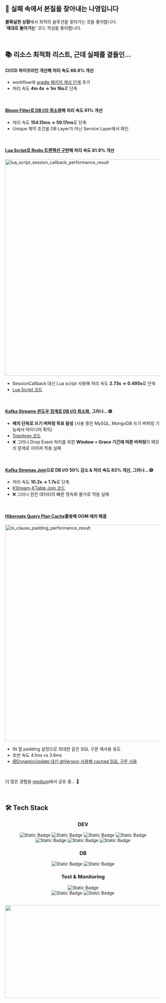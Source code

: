 ## 👋 실패 속에서 본질을 찾아내는 나영입니다

**불확실한 상황**에서 최적의 솔루션을 찾아가는 것을 좋아합니다.<br>
'**제대로 돌아가는**' 코드 작성을 좋아합니다.

<br>

## 📚 리소스 최적화 리스트, 근데 실패를 곁들인...

#### CI/CD 파이프라인 개선해 처리 속도 68.9% 개선
- workflow에 [gradle 패키지 캐싱 단계](https://github.com/imzero238/cicd-test) 추가
- 처리 속도 **4m 4s -> 1m 16s**로 단축

<br>

#### [Bloom Filter로 DB I/O 최소화](https://medium.com/@im_zero/bloom-filter%EB%A1%9C-db-%EB%B6%80%ED%95%98-%EA%B0%90%EC%86%8C-%EC%84%B1%EB%8A%A5-61-%EA%B0%9C%EC%84%A0-e46e8ce62d6d)해 처리 속도 61% 개선

- 처리 속도 **154.15ms -> 59.17ms**로 단축
- Unique 제약 조건을 DB Layer가 아닌 Service Layer에서 확인

<br>

#### [Lua Script로 Redis 트랜잭션 구현](https://medium.com/@im_zero/%EC%BF%A0%ED%8F%B0-%EB%B0%9C%EA%B8%89%EC%9D%84-%EC%9C%84%ED%95%9C-redis-streams-lua-script-%EC%A0%81%EC%9A%A9%EA%B8%B0-5f3dc4d02b2c)해 처리 속도 81.9% 개선
<img width="700" alt="lua_script_session_callback_performance_result" src="https://github.com/user-attachments/assets/9bd0b0df-c675-4f1d-bdd0-0bae625d1740" />

- SessionCallback 대신 Lua script 사용해 처리 속도 **2.73s -> 0.495s**로 단축
- [Lua Script 코드](https://github.com/imzero238/Coupon-service/blob/main/src/main/java/com/ecommerce/couponservice/redis/manager/CouponStockRedisManager.java#L121)

<br>

#### [Kafka Streams 윈도우 집계로 DB I/O 최소화](https://medium.com/@im_zero/kafka-streams%EC%9D%98-window-results-%EC%BB%A8%ED%8A%B8%EB%A1%A4%ED%95%98%EA%B8%B0-3c20c360cf02), 그러나...😅

- **배치 단위로 쓰기 버퍼링 목표 달성** (사용 중인 MySQL, MongoDB 쓰기 버퍼링 기능에서 아이디어 획득)
- [Topology 코드](https://github.com/imzero238/Item-service/blob/master/src/main/java/com/ecommerce/itemservice/kafka/config/streams/StockAggregationTopology.java#L42)
- ❌ 그러나 Drop Event 처리를 위한 **Window + Grace 기간에 따른 버퍼링**이 메모리 문제로 이어져 적용 실패

<br>

#### [Kafka Stremas Join](https://medium.com/@im_zero/kstream-ktable-join-%EC%A0%81%EC%9A%A9-%EC%8B%A4%ED%8C%A8%EA%B8%B0-f7b8bfa11e42)으로 DB I/O 50% 감소 & 처리 속도 83% 개선, 그러나...😅

- 처리 속도 **10.2s -> 1.7s**로 단축
- [KStream-KTable Join 코드](https://github.com/imzero238/Order-service/blob/master/src/main/java/com/ecommerce/orderservice/kafka/config/streams/KStreamKTableJoinConfig.java#L83)
- ❌ 그러나 원천 데이터의 빠른 영속화 불가로 적용 실패

<br>

#### [Hibernate Query Plan Cache](https://medium.com/@im_zero/hibernate-query-plan-cache-oom-%EC%97%90%EB%9F%AC-%ED%95%B4%EA%B2%B0-298f3feae93a)활용해 OOM 에러 해결
<img width="700" alt="in_clause_padding_performance_result" src="https://github.com/user-attachments/assets/34238bd1-8c4d-4c24-bcd2-11b549a12815" />

- IN 절 padding 설정으로 최대한 같은 SQL 구문 재사용 유도
- 초반 속도 4.1ms vs 3.8ms
- [@DynamicUpdate 대신 @Version 사용해 cached SQL 구문 사용](https://medium.com/@im_zero/version-vs-dynamicupdate-342d27dc59fd)

<br>

더 많은 경험을 [medium](https://medium.com/@im_zero)에서 공유 중... 💚

<br>

## 🛠️ Tech Stack

<div align="center">

### DEV

<img alt="Static Badge" src="https://img.shields.io/badge/java17-%23007396?style=for-the-badge&logo=java&logoColor=white"> <img alt="Static Badge" src="https://img.shields.io/badge/Spring%20Boot-%236DB33F?style=for-the-badge&logo=Spring%20Boot&logoColor=white"> <img alt="Static Badge" src="https://img.shields.io/badge/Spring Data JPA-%236DB33F?style=for-the-badge&logo=Spring&logoColor=white"> <img alt="Static Badge" src="https://img.shields.io/badge/Spring Cloud Gateway-%236DB33F?style=for-the-badge&logo=Spring&logoColor=white"><br>
<img alt="Static Badge" src="https://img.shields.io/badge/Apache%20Kafka-%23231F20?style=for-the-badge&logo=Apache%20Kafka&logoColor=white"> <img alt="Static Badge" src="https://img.shields.io/badge/Redis-%23FF4438?style=for-the-badge&logo=Redis&logoColor=white"> <img alt="Static Badge" src="https://img.shields.io/badge/Resilience 4J-%23231F20?style=for-the-badge&logoColor=white">


### DB

<img alt="Static Badge" src="https://img.shields.io/badge/MySQL-%234479A1?style=for-the-badge&logo=mysql&logoColor=white"> <img alt="Static Badge" src="https://img.shields.io/badge/MongoDB-%2347A248?style=for-the-badge&logo=MongoDB&logoColor=white">

### Test & Monitoring

<img alt="Static Badge" src="https://img.shields.io/badge/JUnit 5-%2325A162?style=for-the-badge&logo=JUnit5&logoColor=white"><br><img alt="Static Badge" src="https://img.shields.io/badge/prometheus-%23E6522C?style=for-the-badge&logo=prometheus&logoColor=white"> <img alt="Static Badge" src="https://img.shields.io/badge/Grafana-%23F46800?style=for-the-badge&logo=Grafana&logoColor=white">

<br>

<a href="https://github.com/devxb/gitanimals">
<img
  src="https://render.gitanimals.org/farms/imzero238"
  width="600"
  height="300"
/>
</a>
</div>